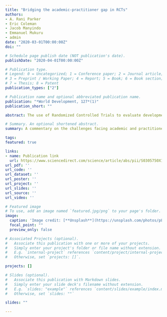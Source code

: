 ```yaml
---
title: "Bridging the academic-practitioner gap in RCTs"
authors:
- A. Rani Parker
- Eric Coleman
- Jacob Manyindo
- Emmanuel Mukuru
- admin
date: "2020-03-01T00:00:00Z"
doi: ""

# Schedule page publish date (NOT publication's date).
publishDate: "2020-04-01T00:00:00Z"

# Publication type.
# Legend: 0 = Uncategorized; 1 = Conference paper; 2 = Journal article;
# 3 = Preprint / Working Paper; 4 = Report; 5 = Book; 6 = Book section;
# 7 = Thesis; 8 = Patent
publication_types: ["2"]

# Publication name and optional abbreviated publication name.
publication: "*World Development, 127*(1)"
publication_short: ""

abstract: The use of Randomized Controlled Trials to evaluate development programs presents important challenges and opportunities for collaboration between academics and practitioners. Our team of experts measured the effectiveness of multi-stakeholder forums in 107 villages in Uganda over three years using an RCT approach. The focused technical demands of an RCT and the broad reality of practitioner worlds forced the team to tackle questions of (1) how to manage the tensions of qualitative and quantitative data given the demand for evaluation procedures like power analysis estimation and hypothesis testing; (2) how to define measurable impact so it represents program realities and is amenable to the standardization required by an RCT; and (3) what compromises are required to maintain the spirit and practice of collaboration. We conclude that meaningful collaboration requires immense effort and compromise to leverage the significant benefits possible under this research paradigm.

# Summary. An optional shortened abstract.
summary: A commentary on the challenges facing academic and practitioner collaboration in development research, based on our team's experience conducting an RCT study in Western Uganda

tags:
featured: true

links:
- name: Publication link
  url: https://www.sciencedirect.com/science/article/abs/pii/S0305750X19304681
url_pdf: ''
url_code: ''
url_dataset: ''
url_poster: ''
url_project: ''
url_slides: ''
url_source: ''
url_video: ''

# Featured image
# To use, add an image named `featured.jpg/png` to your page's folder. 
image:
  caption: 'Image credit: [**Unsplash**](https://unsplash.com/photos/pLCdAaMFLTE)'
  focal_point: ""
  preview_only: false

# Associated Projects (optional).
#   Associate this publication with one or more of your projects.
#   Simply enter your project's folder or file name without extension.
#   E.g. `internal-project` references `content/project/internal-project/index.md`.
#   Otherwise, set `projects: []`.

projects: []

# Slides (optional).
#   Associate this publication with Markdown slides.
#   Simply enter your slide deck's filename without extension.
#   E.g. `slides: "example"` references `content/slides/example/index.md`.
#   Otherwise, set `slides: ""`

slides: ""

---
```

